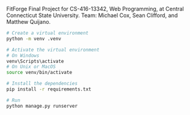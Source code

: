 FitForge
Final Project for CS-416-13342, Web Programming, at Central Connecticut State University. Team: Michael Cox, Sean Clifford, and Matthew Quijano.

```bash
# Create a virtual environment
python -m venv .venv

# Activate the virtual environment
# On Windows
venv\Scripts\activate
# On Unix or MacOS
source venv/bin/activate

# Install the dependencies
pip install -r requirements.txt

# Run
python manage.py runserver
